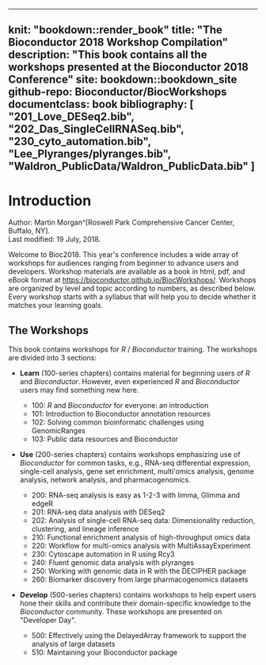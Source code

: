 
---
knit: "bookdown::render_book"
title: "The Bioconductor 2018 Workshop Compilation"
description: "This book contains all the workshops presented at the Bioconductor 2018 Conference"
site: bookdown::bookdown_site
github-repo: Bioconductor/BiocWorkshops
documentclass: book
bibliography: [
  "201_Love_DESeq2.bib",
  "202_Das_SingleCellRNASeq.bib",
  "230_cyto_automation.bib",
  "Lee_Plyranges/plyranges.bib",
  "Waldron_PublicData/Waldron_PublicData.bib"
  ]
---

# Introduction

Author:
    Martin Morgan^[Roswell Park Comprehensive Cancer Center, Buffalo, NY].
    <br/>
Last modified: 19 July, 2018.

Welcome to Bioc2018. This year's conference includes a wide array of workshops for audiences ranging from beginner to advance users and developers. Workshop materials are available as a book in html, pdf, and eBook format at https://bioconductor.github.io/BiocWorkshops/. Workshops are organized by level and topic according to numbers, as described below. Every workshop starts with a syllabus that will help you to decide whether it matches your learning goals. 

## The Workshops

This book contains workshops for _R_ / _Bioconductor_
training. The workshops are divided into 3 sections:

- **Learn** (100-series chapters) contains material for beginning
  users of _R_ and _Bioconductor_. However, even experienced _R_ and _Bioconductor_ 
  users may find something new here. 
    - 100: _R_ and _Bioconductor_ for everyone: an introduction
    - 101: Introduction to Bioconductor annotation resources
    - 102: Solving common bioinformatic challenges using GenomicRanges
    - 103: Public data resources and Bioconductor

- **Use** (200-series chapters) contains workshops emphasizing use of
  _Bioconductor_ for common tasks, e.g., RNA-seq differential
  expression, single-cell analysis, gene set enrichment, multi'omics analysis, 
  genome analysis, network analysis, and pharmacogenomics.
    - 200: RNA-seq analysis is easy as 1-2-3 with limma, Glimma and edgeR
    - 201: RNA-seq data analysis with DESeq2
    - 202: Analysis of single-cell RNA-seq data: Dimensionality reduction, clustering, and lineage inference
    - 210: Functional enrichment analysis of high-throughput omics data
    - 220: Workflow for multi-omics analysis with MultiAssayExperiment
    - 230: Cytoscape automation in R using Rcy3
    - 240: Fluent genomic data analysis with plyranges
    - 250: Working with genomic data in R with the DECIPHER package
    - 260: Biomarker discovery from large pharmacogenomics datasets
    
- **Develop** (500-series chapters) contains workshops to help expert
  users hone their skills and contribute their domain-specific
  knowledge to the _Bioconductor_ community. These workshops are presented
  on "Developer Day". 
    - 500: Effectively using the DelayedArray framework to support the analysis of large datasets
    - 510: Maintaining your Bioconductor package

[Bioconductor 2018 Conference]: https://bioc2018.bioconductor.org/
